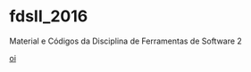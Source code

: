 # fdsII_2016
Material e Códigos da Disciplina de Ferramentas de Software 2

<a target="__blank" href="www.google.com"> oi </a>



